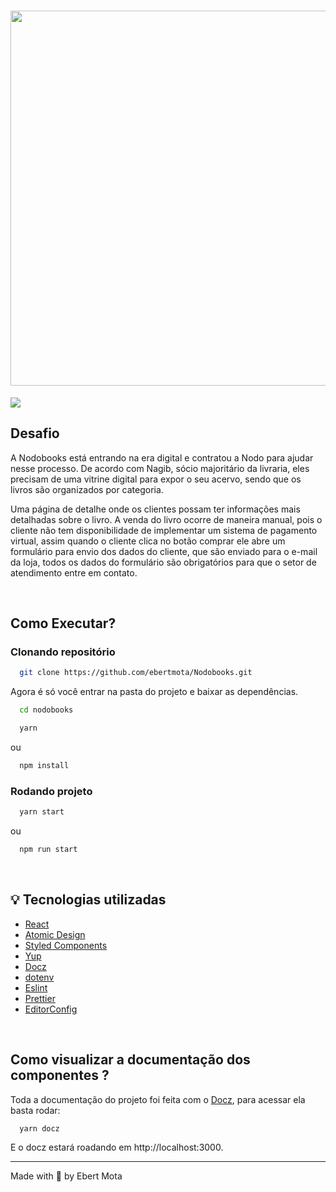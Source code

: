 <h1 align="center">
  <img width="600px" src="https://user-images.githubusercontent.com/48302018/101113617-85378a00-35be-11eb-9775-cb0c71ccec15.png" />
</h1>

<img src="https://user-images.githubusercontent.com/48302018/101113481-3984e080-35be-11eb-9262-f8c560f0e8ad.png" />

## Desafio
<p>
  A Nodobooks está entrando na era digital e contratou a Nodo para ajudar nesse processo. De acordo
com Nagib, sócio majoritário da livraria, eles precisam de uma vitrine digital para expor o seu acervo,
sendo que os livros são organizados por categoria.
</p>

<p>
Uma página de detalhe onde os clientes possam ter informações mais detalhadas sobre o livro.
A venda do livro ocorre de maneira manual, pois o cliente não tem disponibilidade de implementar um
sistema de pagamento virtual, assim quando o cliente clica no botão comprar ele abre um formulário
para envio dos dados do cliente, que são enviado para o e-mail da loja, todos os dados do formulário são
obrigatórios para que o setor de atendimento entre em contato.
</p>

<br />

## Como Executar?

### Clonando repositório

```sh
  git clone https://github.com/ebertmota/Nodobooks.git
```
Agora é só você entrar na pasta do projeto e baixar as dependências.
 
```sh
  cd nodobooks
```


```sh
  yarn 
 ```
 
 ou

```sh
  npm install
```

### Rodando projeto

```sh
  yarn start
```
ou

```sh
  npm run start
```
<br />

## :bulb: Tecnologias utilizadas
 
- [React](https://pt-br.reactjs.org/)
- [Atomic Design](https://atomicdesign.bradfrost.com/chapter-2/)
- [Styled Components](https://styled-components.com/)
- [Yup](https://github.com/jquense/yup#install)
- [Docz](https://www.docz.site/)
- [dotenv](https://github.com/motdotla/dotenv)
- [Eslint](https://eslint.org/)
- [Prettier](https://prettier.io/)
- [EditorConfig](https://editorconfig.org/)

<br />

## Como visualizar a documentação dos componentes ?

Toda a documentação do projeto foi feita com o [Docz](https://www.docz.site/), para acessar ela basta rodar:

```sh
  yarn docz
```

E o docz estará roadando em http://localhost:3000.


---
Made with :blue_heart: by Ebert Mota
